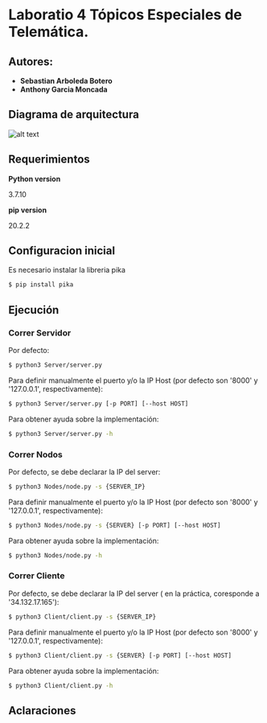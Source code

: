 
# **Laboratio 4 Tópicos Especiales de Telemática.**

## **Autores:**
- **Sebastian Arboleda Botero**
- **Anthony Garcia Moncada**

## **Diagrama de arquitectura**
![alt text](https://storage.googleapis.com/st0263-002/Proyecto1Telematica.drawio%20(1).png)


## **Requerimientos**

**Python version**

3.7.10

**pip version**

20.2.2

## **Configuracion inicial**

Es necesario instalar la libreria pika
```bash
$ pip install pika
```
## **Ejecución**


### **Correr Servidor**

Por defecto:
``` bash
$ python3 Server/server.py
```

Para definir manualmente el puerto y/o la IP Host (por defecto son '8000' y '127.0.0.1', respectivamente):
``` bash
$ python3 Server/server.py [-p PORT] [--host HOST]
```

Para obtener ayuda sobre la implementación:

``` bash
$ python3 Server/server.py -h
```

### **Correr Nodos**

Por defecto, se debe declarar la IP del server:
``` bash
$ python3 Nodes/node.py -s {SERVER_IP}
```

Para definir manualmente el puerto y/o la IP Host (por defecto son '8000' y '127.0.0.1', respectivamente):
``` bash
$ python3 Nodes/node.py -s {SERVER} [-p PORT] [--host HOST]
```

Para obtener ayuda sobre la implementación:

``` bash
$ python3 Nodes/node.py -h
```

### **Correr Cliente**

Por defecto, se debe declarar la IP del server ( en la práctica, coresponde a '34.132.17.165'):
``` bash
$ python3 Client/client.py -s {SERVER_IP}
```

Para definir manualmente el puerto y/o la IP Host (por defecto son '8000' y '127.0.0.1', respectivamente):
``` bash
$ python3 Client/client.py -s {SERVER} [-p PORT] [--host HOST]
```

Para obtener ayuda sobre la implementación:

``` bash
$ python3 Client/client.py -h
```


## **Aclaraciones**

